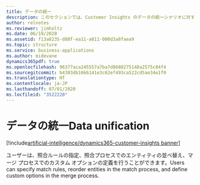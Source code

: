 ```yaml
---
title: データの統一
description: このセクションでは、Customer Insights のデータの統一シナリオに対する更新の一覧を示します。
author: relnotes
ms.reviewer: jimholtz
ms.date: 06/19/2020
ms.assetid: f13a8235-d88f-ea11-a811-000d3a8faea9
ms.topic: structure
ms.service: business-applications
ms.author: midevane
dynamics365pdf: true
ms.openlocfilehash: 96377aca245557a7ba7d8680275148a2575c84f4
ms.sourcegitcommit: b4383db1666141e3c62ef493ca522cd5ae34e1f0
ms.translationtype: HT
ms.contentlocale: ja-JP
ms.lasthandoff: 07/01/2020
ms.locfileid: "3522220"
---
```

# <a name="data-unification"></a><span data-ttu-id="1fd38-103">データの統一</span><span class="sxs-lookup"><span data-stu-id="1fd38-103">Data unification</span></span>

[!include[artificial-intelligence/dynamics365-customer-insights banner](../includes/artificial-intelligence/dynamics365-customer-insights.md)]

<!--structure start-->
<span data-ttu-id="1fd38-104">ユーザーは、照合ルールの指定、照合プロセスでのエンティティの並べ替え、マージ プロセスでのカスタム オプションの定義を行うことができます。</span><span class="sxs-lookup"><span data-stu-id="1fd38-104">Users can specify match rules, reorder entities in the match process, and define custom options in the merge process.</span></span>
<!--structure end-->



